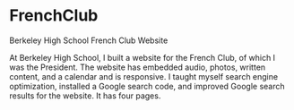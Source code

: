 # FrenchClub
Berkeley High School French Club Website

At Berkeley High School, I built a website for the French Club, of which I was the President. 
The website has embedded audio, photos, written content, and a calendar and is responsive. 
I taught myself search engine optimization, installed a Google search code, and improved Google search results for the website.
It has four pages.
